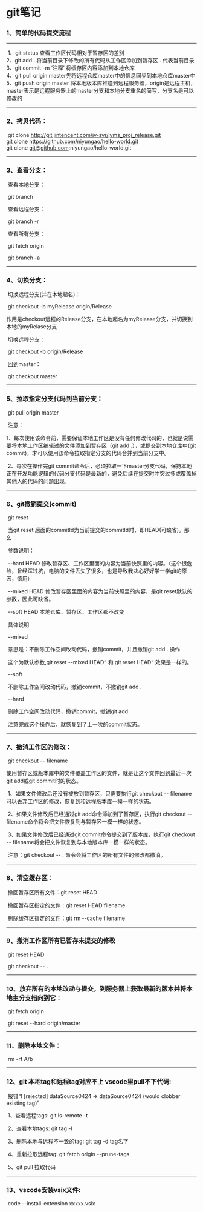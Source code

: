 # git笔记

### 1、简单的代码提交流程

------

​	1、git status 查看工作区代码相对于暂存区的差别  
​	2、git add . 将当前目录下修改的所有代码从工作区添加到暂存区 . 代表当前目录  
​	3、git commit -m ‘注释’ 将缓存区内容添加到本地仓库  
​	4、git pull origin master先将远程仓库master中的信息同步到本地仓库master中  
​	5、git push origin master 将本地版本库推送到远程服务器，origin是远程主机，master表示是远程服务器上的master分支和本地分支重名的简写，分支名是可以修改的  

------

### 2、拷贝代码：

​    git clone http://git.jintencent.com/jv-svr/jvms_proj_release.git  
​    git clone https://github.com/niyungao/hello-world.git   
​    git clone git@github.com:niyungao/hello-world.git    

------

### 3、查看分支：

​    查看本地分支：  

​        git branch  

​    查看远程分支：  

​        git branch -r  

​    查看所有分支：  

​        git fetch origin  

​        git branch -a  

-----

### 4、切换分支：

​    切换远程分支(并在本地起名)：  

​        git checkout -b myRelease origin/Release  

​        作用是checkout远程的Release分支，在本地起名为myRelease分支，并切换到本地的myRelase分支  

​    切换远程分支：  

​        git checkout -b origin/Release  

​    回到master：  

​        git checkout master  

-----

### 5、拉取指定分支代码到当前分支：

​    git pull origin master  

​    注意：

​        1、每次使用该命令前，需要保证本地工作区是没有任何修改代码的，也就是说需要将本地工作区编辑过的文件添加到暂存区（git add .），或提交到本地仓库中(git commit)，才可以使用该命令拉取指定分支的代码合并到当前分支中。  

​        2、每次在操作完git commit命令后，必须拉取一下master分支代码，保持本地正在开发功能逻辑的代码分支代码是最新的，避免后续在提交时冲突过多或覆盖掉其他人的代码的问题出现。  

----

### 6、git撤销提交(commit)  

​    git reset  

​        当git reset 后面的commitId为当前提交的commitId时，即HEAD(可缺省)。那么：  

​         参数说明：  

​                --hard HEAD 修改暂存区、工作区里面的内容为当前快照里的内容。（这个很危险，曾经踩过坑，电脑的文件丢失了很多，也是导致我决心好好学一学git的原因，慎用）  

​                --mixed HEAD 修改暂存区里面的内容为当前快照里的内容，是git reset默认的参数，因此可缺省。  

​                --soft HEAD 本地仓库、暂存区、工作区都不改变  

​            具体说明  

​                --mixed   

​                    意思是：不删除工作空间改动代码，撤销commit，并且撤销git add . 操作  

​                    这个为默认参数,git reset --mixed HEAD^ 和 git reset HEAD^ 效果是一样的。  

​                --soft   

​                    不删除工作空间改动代码，撤销commit，不撤销git add .   

​                --hard  

​                    删除工作空间改动代码，撤销commit，撤销git add .   

​                    注意完成这个操作后，就恢复到了上一次的commit状态。  

----

### 7、撤消工作区的修改：

​    git checkout -- filename 

​    使用暂存区或版本库中的文件覆盖工作区的文件，就是让这个文件回到最近一次git add或git commit时的状态。   

​    1、如果文件修改后还没有被放到暂存区，只需要执行git checkout -- filename可以丢弃工作区的修改，恢复到和远程版本库一模一样的状态。       

​    2、如果文件修改后已经通过git add命令添加到了暂存区，执行git checkout -- filename命令将会把文件恢复到与暂存区一模一样的状态。     

​    3、如果文件修改后已经通过git commit命令提交到了版本库，执行git checkout -- filename将会把文件恢复到与本地版本库一模一样的状态。       

​    注意：git checkout -- . 命令会将工作区的所有文件的修改都撤消。     

----

### 8、清空缓存区：

​    撤回暂存区所有文件：git reset HEAD   

​    撤回暂存区指定的文件：git reset HEAD filename   

​    删除缓存区指定的文件：git rm --cache filename   

----

### 9、撤消工作区所有已暂存未提交的修改

​    git reset HEAD   

​    git checkout -- .    

----

### 10、放弃所有的本地改动与提交，到服务器上获取最新的版本并将本地主分支指向到它：

​    git fetch origin   

​    git reset --hard origin/master   

----

### 11、删除本地文件：

​    rm -rf A/b   

----

### 12、git 本地tag和远程tag对应不上 vscode里pull不下代码:

​    报错“! [rejected]  dataSource0424 -> dataSource0424 (would clobber existing tag)”   

​        1、查看远程tags: git ls-remote -t   

​        2、查看本地tags: git tag -l   

​        3、删除本地与远程不一致的tag: git tag -d tag名字  

​        4、重新拉取远程tag: git fetch origin --prune-tags  

​        5、git pull 拉取代码  

----

### 13、vscode安装vsix文件:

​    code --install-extension xxxxx.vsix    